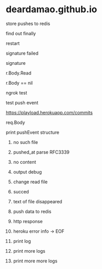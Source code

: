# deardamao.github.io

store pushes to redis

find out finally

restart

signature failed

signature

r.Body.Read

r.Body == nil

ngrok test

test push event

https://playload.herokuapp.com/commits

req.Body

print pushEvent structure

1. no such file

2. pushed_at parse RFC3339

3. no content

4. output debug

5. change read file

6. succed

7. text of file disappeared

8. push data to redis

9. http response

10. heroku error info -> EOF

11. print log

12. print more logs

13. print more more logs
